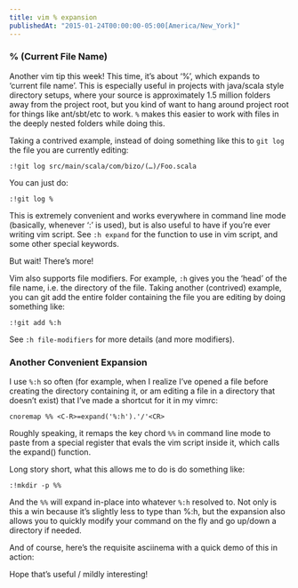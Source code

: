 ```yaml
---
title: vim % expansion
publishedAt: "2015-01-24T00:00:00-05:00[America/New_York]"
---
```


### % (Current File Name)

Another vim tip this week!  This time, it’s about ‘%’, which expands to ‘current file name’.  This is especially useful
in projects with java/scala style directory setups, where your source is approximately 1.5 million folders away from the
project root, but you kind of want to hang around project root for things like ant/sbt/etc to work.  `%` makes this
easier to work with files in the deeply nested folders while doing this.

Taking a contrived example, instead of doing something like this to `git log` the file you are currently editing:

```
:!git log src/main/scala/com/bizo/(…)/Foo.scala
```

You can just do:

```
:!git log %
```

This is extremely convenient and works everywhere in command line mode (basically, whenever ‘:’ is used), but is also
useful to have if you’re ever writing vim script.  See `:h expand` for the function to use in vim script, and some other
special keywords.

But wait!  There’s more!

Vim also supports file modifiers.  For example, `:h` gives you the ‘head’ of the file name, i.e. the directory of the
file.  Taking another (contrived) example, you can git add the entire folder containing the file you are editing by
doing something like:

```
:!git add %:h
```

See `:h file-modifiers` for more details (and more modifiers).

### Another Convenient Expansion

I use `%:h` so often (for example, when I realize I’ve opened a file before creating the directory containing it, or am
editing a file in a directory that doesn’t exist) that I’ve made a shortcut for it in my vimrc:

```
cnoremap %% <C-R>=expand('%:h').'/'<CR>
```

Roughly speaking, it remaps the key chord `%%` in command line mode to paste from a special register that evals the vim
script inside it, which calls the expand() function.

Long story short, what this allows me to do is do something like:

```
:!mkdir -p %%
```

And the `%%` will expand in-place into whatever `%:h` resolved to.  Not only is this a win because it’s slightly less to
type than %:h, but the expansion also allows you to quickly modify your command on the fly and go up/down a directory if
needed.

And of course, here’s the requisite asciinema with a quick demo of this in action:

<script type="text/javascript" src="https://asciinema.org/a/14592.js" id="asciicast-14592" async></script>

Hope that’s useful / mildly interesting!
